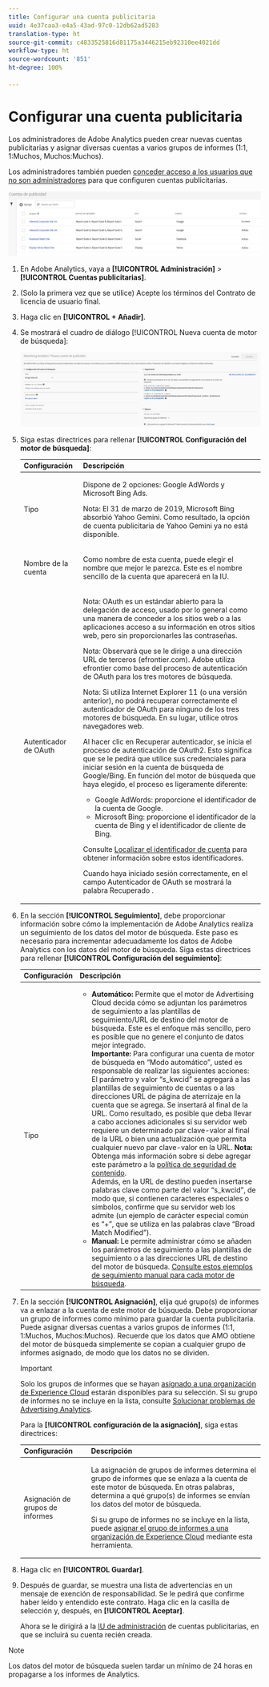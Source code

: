 ```yaml
---
title: Configurar una cuenta publicitaria
uuid: 4e37caa3-e4a5-43ad-97c0-12db62ad5283
translation-type: ht
source-git-commit: c4833525816d81175a3446215eb92310ee4021dd
workflow-type: ht
source-wordcount: '851'
ht-degree: 100%

---
```



# Configurar una cuenta publicitaria

Los administradores de Adobe Analytics pueden crear nuevas cuentas publicitarias y asignar diversas cuentas a varios grupos de informes (1:1, 1:Muchos, Muchos:Muchos).

Los administradores también pueden [conceder acceso a los usuarios que no son administradores](/help/integrate/c-advertising-analytics/overview.md#section_FCC58EB635954A32990D4E67B52B4369) para que configuren cuentas publicitarias.

![](assets/aa_accounts.png)

1. En Adobe Analytics, vaya a **[!UICONTROL Administración]** > **[!UICONTROL Cuentas publicitarias]**.
1. (Solo la primera vez que se utilice) Acepte los términos del Contrato de licencia de usuario final.
1. Haga clic en **[!UICONTROL + Añadir]**.
1. Se mostrará el cuadro de diálogo [!UICONTROL Nueva cuenta de motor de búsqueda]:

   ![](assets/aa_new_se_account.png)

1. Siga estas directrices para rellenar **[!UICONTROL Configuración del motor de búsqueda]**:

   <table id="table_B3BE66B7D4C54766B8FFD2C6DCD657AF"> 
    <thead> 
      <tr> 
      <th colname="col1" class="entry"> Configuración </th> 
      <th colname="col2" class="entry"> Descripción </th> 
      </tr>
    </thead>
    <tbody> 
      <tr> 
      <td colname="col1"> <p>Tipo </p> </td> 
      <td colname="col2"> <p>Dispone de 2 opciones: Google AdWords y Microsoft Bing Ads. </p> <p>Nota: El 31 de marzo de 2019, Microsoft Bing absorbió Yahoo Gemini. Como resultado, la opción de cuenta publicitaria de Yahoo Gemini ya no está disponible.  </p> </td> 
      </tr> 
      <tr> 
      <td colname="col1"> <p>Nombre de la cuenta </p> </td> 
      <td colname="col2"> <p>Como nombre de esta cuenta, puede elegir el nombre que mejor le parezca. Este es el nombre sencillo de la cuenta que aparecerá en la IU. </p> </td> 
      </tr> 
      <tr> 
      <td colname="col1"> <p>Autenticador de OAuth </p> </td> 
      <td colname="col2"> <p>Nota: OAuth es un estándar abierto para la delegación de acceso, usado por lo general como una manera de conceder a los sitios web o a las aplicaciones acceso a su información en otros sitios web, pero sin proporcionarles las contraseñas. </p> <p>Nota: Observará que se le dirige a una dirección URL de terceros (efrontier.com). Adobe utiliza efrontier como base del proceso de autenticación de OAuth para los tres motores de búsqueda. </p> <p>Nota: Si utiliza Internet Explorer 11 (o una versión anterior), no podrá recuperar correctamente el autenticador de OAuth para ninguno de los tres motores de búsqueda. En su lugar, utilice otros navegadores web. </p> <p>Al hacer clic en <span class="uicontrol">Recuperar autenticador</span>, se inicia el proceso de autenticación de OAuth2. Esto significa que se le pedirá que utilice sus credenciales para iniciar sesión en la cuenta de búsqueda de Google/Bing. En función del motor de búsqueda que haya elegido, el proceso es ligeramente diferente: </p> 
        <ul id="ul_FC9B5612F6554495B04C357CB0AB72EB"> 
        <li id="li_CD54231BFF134F83B3B5B14B34A0E1D2">Google AdWords: proporcione el identificador de la cuenta de Google. </li> 
        <li id="li_89B9D54BAA914E5DB2959B193489582E">Microsoft Bing: proporcione el identificador de la cuenta de Bing y el identificador de cliente de Bing. </li> 
        </ul> <p>Consulte  <a href="/help/integrate/c-advertising-analytics/c-adanalytics-workflow/aa-locate-account-id.md"  > Localizar el identificador de cuenta</a> para obtener información sobre estos identificadores. </p> <p>Cuando haya iniciado sesión correctamente, en el campo Autenticador de OAuth se mostrará la palabra 
        <systemoutput>
          Recuperado
        </systemoutput>. </p> </td> 
      </tr> 
    </tbody> 
    </table>

1. En la sección **[!UICONTROL Seguimiento]**, debe proporcionar información sobre cómo la implementación de Adobe Analytics realiza un seguimiento de los datos del motor de búsqueda. Este paso es necesario para incrementar adecuadamente los datos de Adobe Analytics con los datos del motor de búsqueda.
Siga estas directrices para rellenar **[!UICONTROL Configuración del seguimiento]**:

   | Configuración | Descripción |
   |--- |--- |
   | Tipo | <ul><li>**Automático:** Permite que el motor de Advertising Cloud decida cómo se adjuntan los parámetros de seguimiento a las plantillas de seguimiento/URL de destino del motor de búsqueda. Este es el enfoque más sencillo, pero es posible que no genere el conjunto de datos mejor integrado.<br>**Importante:** Para configurar una cuenta de motor de búsqueda en “Modo automático”, usted es responsable de realizar las siguientes acciones:<br> El parámetro y valor “s_kwcid” se agregará a las plantillas de seguimiento de cuentas o a las direcciones URL de página de aterrizaje en la cuenta que se agrega. Se insertará al final de la URL. Como resultado, es posible que deba llevar a cabo acciones adicionales si su servidor web requiere un determinado par clave-valor al final de la URL o bien una actualización que permita cualquier nuevo par clave-valor en la URL. **Nota:** Obtenga más información sobre si debe agregar este parámetro a la [política de seguridad de contenido](https://docs.adobe.com/content/help/es-ES/id-service/using/reference/csp.html).<br>Además, en la URL de destino pueden insertarse palabras clave como parte del valor “s_kwcid”, de modo que, si contienen caracteres especiales o símbolos, confirme que su servidor web los admite (un ejemplo de carácter especial común es “+”, que se utiliza en las palabras clave “Broad Match Modified”).</li><li>**Manual:** Le permite administrar cómo se añaden los parámetros de seguimiento a las plantillas de seguimiento o a las direcciones URL de destino del motor de búsqueda. [Consulte estos ejemplos de seguimiento manual para cada motor de búsqueda](/help/integrate/c-advertising-analytics/c-adanalytics-workflow/aa-manual-vs-automatic-tracking.md).</li></ul> |

1. En la sección **[!UICONTROL Asignación]**, elija qué grupo(s) de informes va a enlazar a la cuenta de este motor de búsqueda. Debe proporcionar un grupo de informes como mínimo para guardar la cuenta publicitaria. Puede asignar diversas cuentas a varios grupos de informes (1:1, 1:Muchos, Muchos:Muchos). Recuerde que los datos que AMO obtiene del motor de búsqueda simplemente se copian a cualquier grupo de informes asignado, de modo que los datos no se dividen.

   >[!IMPORTANT]
   >
   >Solo los grupos de informes que se hayan [asignado a una organización de Experience Cloud](https://docs.adobe.com/content/help/es-ES/core-services/interface/about-core-services/report-suite-mapping.html) estarán disponibles para su selección. Si su grupo de informes no se incluye en la lista, consulte [Solucionar problemas de Advertising Analytics](/help/integrate/c-advertising-analytics/c-adanalytics-workflow/aa-troubleshooting.md).

   Para la **[!UICONTROL configuración de la asignación]**, siga estas directrices:

   <table id="table_AF876DC40F97403882C0AA528BD204FF"> 
    <thead> 
      <tr> 
      <th colname="col1" class="entry"> Configuración </th> 
      <th colname="col2" class="entry"> Descripción </th> 
      </tr>
    </thead>
    <tbody> 
      <tr> 
      <td colname="col1"> <p>Asignación de grupos de informes </p> </td> 
      <td colname="col2"> <p>La asignación de grupos de informes determina el grupo de informes que se enlaza a la cuenta de este motor de búsqueda. En otras palabras, determina a qué grupo(s) de informes se envían los datos del motor de búsqueda. </p> <p>Si su grupo de informes no se incluye en la lista, puede <a href="https://docs.adobe.com/content/help/es-ES/core-services/interface/about-core-services/report-suite-mapping.html"  >asignar el grupo de informes a una organización de Experience Cloud</a> mediante esta herramienta. </p> </td> 
      </tr> 
    </tbody> 
    </table>

1. Haga clic en **[!UICONTROL Guardar]**.
1. Después de guardar, se muestra una lista de advertencias en un mensaje de exención de responsabilidad. Se le pedirá que confirme haber leído y entendido este contrato. Haga clic en la casilla de selección y, después, en **[!UICONTROL Aceptar]**.

   Ahora se le dirigirá a la [IU de administración](/help/integrate/c-advertising-analytics/c-adanalytics-workflow/aa-manage-ad-accounts.md) de cuentas publicitarias, en que se incluirá su cuenta recién creada.

>[!NOTE]
>
>Los datos del motor de búsqueda suelen tardar un mínimo de 24 horas en propagarse a los informes de Analytics.

